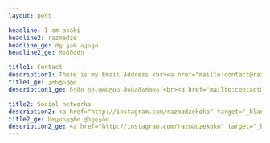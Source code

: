 ```yaml
---
layout: post

headline: I am akaki
headline2: razmadze
headline_ge: მე ვარ აკაკი
headline2_ge: რაზმაძე

title1: Contact
description1: There is my Email Address <br><a href="mailto:contact@razmadze.ge" target="_blank">contact@razmadze.ge</a>
title1_ge: კონტაქტი
description1_ge: ჩემი ელ.ფოსტის მისამართია <br><a href="mailto:contact@razmadze.ge" target="_blank">contact@razmadze.ge</a>

title2: Social networks
description2: <a href="http://instagram.com/razmadzekoko" target="_blank">www.instagram.com/razmadzekoko</a><br><a href="http://behance.net/razmadze" target="_blank">www.behance.net/razmadze</a>
title2_ge: სოციალური ქსელები
description2_ge: <a href="http://instagram.com/razmadzekoko" target="_blank">www.instagram.com/razmadzekoko</a><br><a href="http://behance.net/razmadze" target="_blank">www.behance.net/razmadze</a>
---
```

